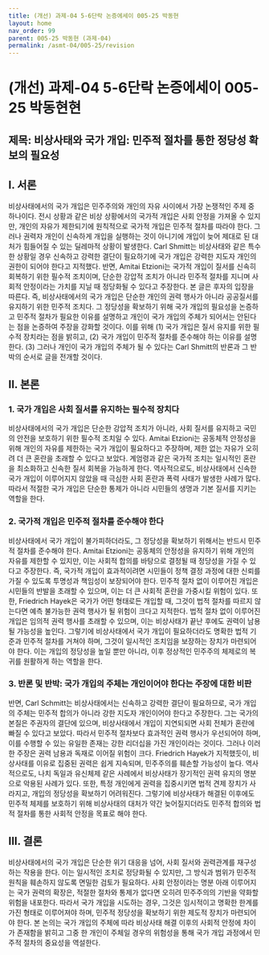 ```yaml
---
title: (개선) 과제-04 5-6단락 논증에세이 005-25 박동현
layout: home
nav_order: 99
parent: 005-25 박동현 (과제-04)
permalink: /asmt-04/005-25/revision
---
```


# (개선) 과제-04 5-6단락 논증에세이 005-25 박동현현 

## 제목: 비상사태와 국가 개입: 민주적 절차를 통한 정당성 확보의 필요성

## I. 서론

비상사태에서의 국가 개입은 민주주의와 개인의 자유 사이에서 가장 논쟁적인 주제 중 하나이다. 전시 상황과 같은 비상 상황에서의 국가적 개입은 사회 안정을 가져올 수 있지만, 개인의 자유가 제한되기에 원칙적으로 국가적 개입은 민주적 절차를 따라야 한다. 그러나 권력자 개인이 신속하게 개입을 실행하는 것이 아니기에 개입이 늦어 제대로 된 대처가 힘들어질 수 있는 딜레마적 상황이 발생한다. Carl Shmitt는 비상사태와 같은 특수한 상황일 경우 신속하고 강력한 결단이 필요하기에 국가 개입은 강력한 지도자 개인의 권한이 되어야 한다고 지적했다. 반면, Amitai Etzioni는 국가적 개입이 질서를 신속히 회복하기 위한 필수적 조치이며, 단순한 강압적 조치가 아니라 민주적 절차를 지니며 사회적 안정이라는 가치를 지닐 때 정당화될 수 있다고 주장한다. 본 글은 후자의 입장을 따른다. 즉, 비상사태에서의 국가 개입은 단순한 개인의 권력 행사가 아니라 공공질서를 유지하기 위한 민주적 조치다. 그 정당성을 확보하기 위해 국가 개입의 필요성을 논증하고 민주적 절차가 필요한 이유를 설명하고 개인이 국가 개입의 주체가 되어서는 안된다는 점을 논증하여 주장을 강화할 것이다. 이를 위해 (1) 국가 개입은 질서 유지를 위한 필수적 장치라는 점을 밝히고, (2) 국가 개입이 민주적 절차를 준수해야 하는 이유를 설명한다. (3) 그러나 개인이 국가 개입의 주체가 될 수 있다는 Carl Shmitt의 반론과 그 반박의 순서로 글을 전개할 것이다.

## II. 본론

### 1. 국가 개입은 사회 질서를 유지하는 필수적 장치다

비상사태에서의 국가 개입은 단순한 강압적 조치가 아니라, 사회 질서를 유지하고 국민의 안전을 보호하기 위한 필수적 조치일 수 있다. Amitai Etzioni는 공동체적 안정성을 위해 개인의 자유를 제한하는 국가 개입이 필요하다고 주장하며, 제한 없는 자유가 오히려 더 큰 혼란을 초래할 수 있다고 보았다. 계엄령과 같은 국가적 조치는 일시적인 혼란을 최소화하고 신속한 질서 회복을 가능하게 한다. 역사적으로도, 비상사태에서 신속한 국가 개입이 이루어지지 않았을 때 극심한 사회 혼란과 폭력 사태가 발생한 사례가 많다. 따라서 적절한 국가 개입은 단순한 통제가 아니라 시민들의 생명과 기본 질서를 지키는 역할을 한다.

### 2. 국가적 개입은 민주적 절차를 준수해야 한다

비상사태에서 국가 개입이 불가피하더라도, 그 정당성을 확보하기 위해서는 반드시 민주적 절차를 준수해야 한다. Amitai Etzioni는 공동체의 안정성을 유지하기 위해 개인의 자유를 제한할 수 있지만, 이는 사회적 합의를 바탕으로 결정될 때 정당성을 가질 수 있다고 주장한다. 즉, 국가적 개입이 효과적이려면 시민들이 정책 결정 과정에 대한 신뢰를 가질 수 있도록 투명성과 책임성이 보장되어야 한다. 민주적 절차 없이 이루어진 개입은 시민들의 반발을 초래할 수 있으며, 이는 더 큰 사회적 혼란을 가중시킬 위험이 있다. 또한, Friedrich Hayek은 국가가 어떤 형태로든 개입할 때, 그것이 법적 절차를 따르지 않는다면 예측 불가능한 권력 행사가 될 위험이 크다고 지적한다. 법적 절차 없이 이루어진 개입은 임의적 권력 행사를 초래할 수 있으며, 이는 비상사태가 끝난 후에도 권력이 남용될 가능성을 높인다. 그렇기에 비상사태에서 국가 개입이 필요하더라도 명확한 법적 기준과 민주적 절차를 거쳐야 하며, 그것이 일시적인 조치임을 보장하는 장치가 마련되어야 한다. 이는 개입의 정당성을 높일 뿐만 아니라, 이후 정상적인 민주주의 체제로의 복귀를 원활하게 하는 역할을 한다.

### 3. 반론 및 반박: 국가 개입의 주체는 개인이어야 한다는 주장에 대한 비판

반면, Carl Schmitt는 비상사태에서는 신속하고 강력한 결단이 필요하므로, 국가 개입의 주체는 민주적 합의가 아니라 강한 지도자 개인이어야 한다고 주장한다. 그는 국가의 본질은 주권자의 결단에 있으며, 비상사태에서 개입이 지연되되면 사회 전체가 혼란에 빠질 수 있다고 보았다. 따라서 민주적 절차보다 효과적인 권력 행사가 우선되어야 하며, 이를 수행할 수 있는 유일한 존재는 강한 리더십을 가진 개인이라는 것이다. 그러나 이러한 주장은 권력 남용과 독재로 이어질 위험이 크다. Friedrich Hayek가 지적했듯이, 비상사태를 이유로 집중된 권력은 쉽게 지속되며, 민주주의를 훼손할 가능성이 높다. 역사적으로도, 나치 독일과 유신체제 같은 사례에서 비상사태가 장기적인 권력 유지의 명분으로 악용된 사례가 있다. 또한, 특정 개인에게 권력을 집중시키면 법적 견제 장치가 사라지고, 개입의 정당성을 확보하기 어려워진다. 그렇기에 비상사태가 해결된 이후에도 민주적 체제를 보호하기 위해 비상사태의 대처가 약간 늦어질지더라도 민주적 합의와 법적 절차를 통한 사회적 안정을 목표로 해야 한다.

## III. 결론

비상사태에서의 국가 개입은 단순한 위기 대응을 넘어, 사회 질서와 권력관계를 재구성하는 작용을 한다. 이는 일시적인 조치로 정당화될 수 있지만, 그 방식과 범위가 민주적 원칙을 훼손하지 않도록 면밀한 검토가 필요하다. 사회 안정이라는 명분 아래 이루어지는 국가 권력의 확장은, 적절한 절차와 통제가 없다면 오히려 민주주의의 기반을 약화할 위험을 내포한다. 따라서 국가 개입을 시도하는 경우, 그것은 임시적이고 명확한 한계를 가진 형태로 이루어져야 하며, 민주적 정당성을 확보하기 위한 제도적 장치가 마련되어야 한다. 본 논의는 국가 개입의 주체에 따라 비상사태 해결 이후의 사회적 안정에 차이가 존재함을 밝히고 그중 한 개인이 주체일 경우의 위험성을 통해 국가 개입 과정에서 민주적 절차의 중요성을 역설한다.
